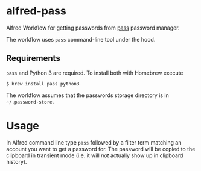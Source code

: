 # alfred-pass

Alfred Workflow for getting passwords from [pass](https://www.passwordstore.org) password manager.

The workflow uses `pass` command-line tool under the hood.

## Requirements

`pass` and Python 3 are required. To install both with Homebrew execute

```
$ brew install pass python3
```

The workflow assumes that the passwords storage directory is in `~/.password-store`.

# Usage

In Alfred command line type `pass` followed by a filter term matching an account you want to get a password for. The
password will be copied to the clipboard in transient mode (i.e. it will *not* actually show up in clipboard
history).
